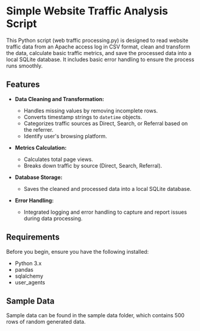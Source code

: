 # Simple Website Traffic Analysis Script

This Python script (web traffic processing.py) is designed to read website traffic data from an Apache access log in CSV format, clean and transform the data, calculate basic traffic metrics, and save the processed data into a local SQLite database. It includes basic error handling to ensure the process runs smoothly.

## Features

- **Data Cleaning and Transformation:**
  - Handles missing values by removing incomplete rows.
  - Converts timestamp strings to `datetime` objects.
  - Categorizes traffic sources as Direct, Search, or Referral based on the referrer.
  - Identify user's browsing platform.

- **Metrics Calculation:**
  - Calculates total page views.
  - Breaks down traffic by source (Direct, Search, Referral).

- **Database Storage:**
  - Saves the cleaned and processed data into a local SQLite database.

- **Error Handling:**
  - Integrated logging and error handling to capture and report issues during data processing.

## Requirements

Before you begin, ensure you have the following installed:

- Python 3.x
- pandas
- sqlalchemy
- user_agents

## Sample Data 
Sample data can be found in the sample data folder, which contains 500 rows of random generated data.
